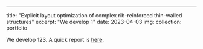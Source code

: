 ---
title: "Explicit layout optimization of complex rib-reinforced thin-walled structures"
excerpt: "We develop 1"
date: 2023-04-03
img:
collection: portfolio

We develop 123. A quick report is [here](https://mp.weixin.qq.com/s/OWDfmj_O-H5XFtakNkWQew).
